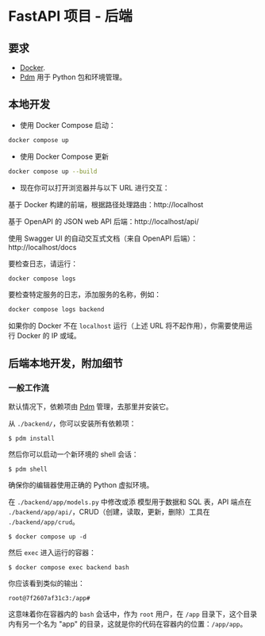 # FastAPI 项目 - 后端

## 要求

* [Docker](https://www.docker.com/).
* [Pdm](https://pdm.fming.dev/) 用于 Python 包和环境管理。

## 本地开发

* 使用 Docker Compose 启动：

```bash
docker compose up
```

* 使用 Docker Compose 更新

```bash
docker compose up --build
```

* 现在你可以打开浏览器并与以下 URL 进行交互：

基于 Docker 构建的前端，根据路径处理路由：http://localhost

基于 OpenAPI 的 JSON web API 后端：http://localhost/api/

使用 Swagger UI 的自动交互式文档（来自 OpenAPI 后端）：http://localhost/docs


要检查日志，请运行：

```bash
docker compose logs
```

要检查特定服务的日志，添加服务的名称，例如：

```bash
docker compose logs backend
```

如果你的 Docker 不在 `localhost` 运行（上述 URL 将不起作用），你需要使用运行 Docker 的 IP 或域。

## 后端本地开发，附加细节

### 一般工作流

默认情况下，依赖项由 [Pdm](https://pdm.fming.dev/) 管理，去那里并安装它。

从 `./backend/`，你可以安装所有依赖项：

```console
$ pdm install
```

然后你可以启动一个新环境的 shell 会话：

```console
$ pdm shell
```

确保你的编辑器使用正确的 Python 虚拟环境。

在 `./backend/app/models.py` 中修改或添 模型用于数据和 SQL 表，API 端点在 `./backend/app/api/`，CRUD（创建，读取，更新，删除）工具在 `./backend/app/crud`。



```console
$ docker compose up -d
```

然后 `exec` 进入运行的容器：

```console
$ docker compose exec backend bash
```

你应该看到类似的输出：

```console
root@7f2607af31c3:/app#
```

这意味着你在容器内的 `bash` 会话中，作为 `root` 用户，在 `/app` 目录下，这个目录内有另一个名为 "app" 的目录，这就是你的代码在容器内的位置：`/app/app`。
